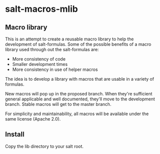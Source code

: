 # salt-macros-mlib

## Macro library

This is an attempt to create a reusable macro library to help the development of salt-formulas. Some of the possible benefits of a macro library used through out the salt-formulas are:
* More consistency of code
* Smaller development times
* More consistency in use of helper macros

The idea is to develop a library with macros that are usable in a variety of formulas.

New macros will pop up in the proposed branch. When they're sufficient general applicable and well documented, they'll move to the development branch. Stable macros will get to the master branch.

For simplicity and maintainability, all macros will be available under the same license (Apache 2.0).


## Install

Copy the lib directory to your salt root.

